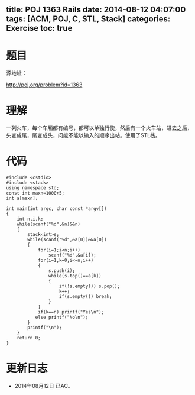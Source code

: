 ﻿title: POJ 1363 Rails
date: 2014-08-12 04:07:00
tags: [ACM, POJ, C, STL, Stack]
categories: Exercise
toc: true
---
# 题目
源地址：

http://poj.org/problem?id=1363

# 理解
一列火车，每个车厢都有编号，都可以单独行使，然后有一个火车站，进去之后，头变成尾，尾变成头，问能不能以输入的顺序出站。使用了STL栈。

<!-- more -->

# 代码
```
#include <cstdio>
#include <stack>
using namespace std;
const int maxn=1000+5;
int a[maxn];

int main(int argc, char const *argv[])
{
    int n,i,k;
    while(scanf("%d",&n)&&n)
    {
        stack<int>s;
        while(scanf("%d",&a[0])&&a[0])
        {
            for(i=1;i<n;i++)
                scanf("%d",&a[i]);
            for(i=1,k=0;i<=n;i++)
            {
                s.push(i);
                while(s.top()==a[k])
                {
                    if(!s.empty()) s.pop();
                    k++;
                    if(s.empty()) break;
                }
            }
            if(k==n) printf("Yes\n");
           else printf("No\n");
        }
        printf("\n");
    }
    return 0;
}
```	
# 更新日志
- 2014年08月12日 已AC。
